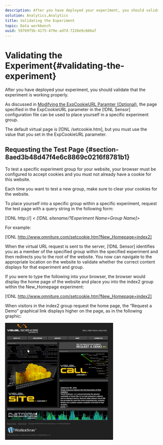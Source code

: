```yaml
---
description: After you have deployed your experiment, you should validate that the experiment is working properly.
solution: Analytics,Analytics
title: Validating the Experiment
topic: Data workbench
uuid: 59769f5b-4175-479e-ad7d-7226e9c666af
---
```


# Validating the Experiment{#validating-the-experiment}

After you have deployed your experiment, you should validate that the experiment is working properly.

As discussed in [Modifying the ExpCookieURL Paramter (Optional)](../../home/c-undst-ctrld-exp/t-en-ctrld-exp/c-mod-expckurl-prm.md#concept-215bf86bab4e4ec0b0cc803ec48a8fcf), the page specified in the ExpCookieURL parameter in the [!DNL Sensor] configuration file can be used to place yourself in a specific experiment group.

The default virtual page is [!DNL /setcookie.htm], but you must use the value that you set in the ExpCookieURL parameter.

## Requesting the Test Page {#section-8aed3b48d47f4e6c8869c0216f8781b1}

To test a specific experiment group for your website, your browser must be configured to accept cookies and you must not already have a cookie for this website.

Each time you want to test a new group, make sure to clear your cookies for the website.

To place yourself into a specific group within a specific experiment, request the test page with a query string in the following form:

[!DNL http://] *< [!DNL sitename/?Experiment Name=Group Name]>*

For example:

[!DNL http://www.omniture.com/setcookie.htm?New_Homepage=index2]

When the virtual URL request is sent to the server, [!DNL Sensor] identifies you as a member of the specified group within the specified experiment and then redirects you to the root of the website. You now can navigate to the appropriate location on the website to validate whether the correct content displays for that experiment and group.

If you were to type the following into your browser, the browser would display the home page of the website and place you into the index2 group within the New_Homepage experiment:

[!DNL http://www.omniture.com/setcookie.htm?New_Homepage=index2]

When visitors in the index2 group request the home page, the “Request a Demo” graphical link displays higher on the page, as in the following graphic:

![](assets/TestPage.png)

